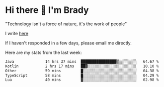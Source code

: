 # Hi there 👋 I'm Brady

"Technology isn't a force of nature, it's the work of people"

I write [here](https://github.com/hawk0120/blog)

If I haven't responded in a few days, please email me directly. 

Here are my stats from the last week:
<!--START_SECTION:waka-->

```txt
Java              14 hrs 37 mins  ████████████████▒░░░░░░░░   64.67 %
Kotlin            2 hrs 17 mins   ██▓░░░░░░░░░░░░░░░░░░░░░░   10.10 %
Other             59 mins         █░░░░░░░░░░░░░░░░░░░░░░░░   04.38 %
TypeScript        58 mins         █░░░░░░░░░░░░░░░░░░░░░░░░   04.29 %
Lua               40 mins         ▓░░░░░░░░░░░░░░░░░░░░░░░░   02.98 %
```

<!--END_SECTION:waka-->


